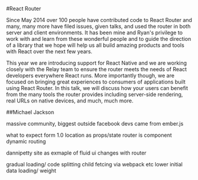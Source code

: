 #React Router

Since May 2014 over 100 people have contributed code to React Router and many, many more have filed issues, given talks, and used the router in both server and client environments. It has been mine and Ryan's privilege to work with and learn from these wonderful people and to guide the direction of a library that we hope will help us all build amazing products and tools with React over the next few years.

This year we are introducing support for React Native and we are working closely with the Relay team to ensure the router meets the needs of React developers everywhere React runs. More importantly though, we are focused on bringing great experiences to consumers of applications built using React Router. In this talk, we will discuss how your users can benefit from the many tools the router provides including server-side rendering, real URLs on native devices, and much, much more.

##Michael Jackson


massive community, biggest outside facebook
devs came from ember.js


what to expect form 1.0
    location as props/state
    router is component
    dynamic routing 

dannipetty site as exmaple of fluid ui changes with router


gradual loading/ code splitting
child fetcing via webpack etc
lower initial data loading/ weight



